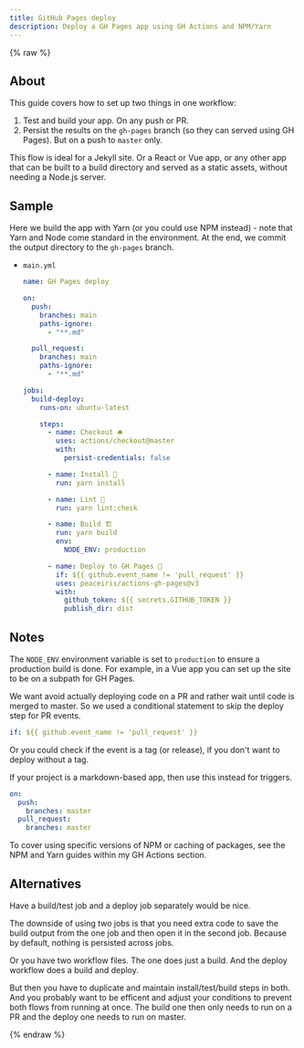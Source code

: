 ```yaml
---
title: GitHub Pages deploy
description: Deploy a GH Pages app using GH Actions and NPM/Yarn
---
```


{% raw %}


## About

This guide covers how to set up two things in one workflow:

1. Test and build your app. On any push or PR.
2. Persist the results on the `gh-pages` branch (so they can served using GH Pages). But on a push to `master` only.

This flow is ideal for a Jekyll site. Or a React or Vue app, or any other app that can be built to a build directory and served as a static assets, without needing a Node.js server.


## Sample

Here we build the app with Yarn (or you could use NPM instead) - note that Yarn and Node come standard in the environment. At the end, we commit the output directory to the `gh-pages` branch.

- `main.yml`
    ```yaml
    name: GH Pages deploy

    on:
      push:
        branches: main
        paths-ignore:
          - "**.md"

      pull_request:
        branches: main
        paths-ignore:
          - "**.md"

    jobs:
      build-deploy:
        runs-on: ubuntu-latest

        steps:
          - name: Checkout 🛎️
            uses: actions/checkout@master
            with:
              persist-credentials: false

          - name: Install 🔧
            run: yarn install

          - name: Lint 🧐
            run: yarn lint:check

          - name: Build 🏗️
            run: yarn build
            env:
              NODE_ENV: production

          - name: Deploy to GH Pages 🚀
            if: ${{ github.event_name != 'pull_request' }}
            uses: peaceiris/actions-gh-pages@v3
            with:
              github_token: ${{ secrets.GITHUB_TOKEN }}
              publish_dir: dist
    ```


## Notes

The `NODE_ENV` environment variable is set to `production` to ensure a production build is done. For example, in a Vue app you can set up the site to be on a subpath for GH Pages.

We want avoid actually deploying code on a PR and rather wait until code is merged to master. So we used a conditional statement to skip the deploy step for PR events.

```yaml
if: ${{ github.event_name != 'pull_request' }}
```

Or you could check if the event is a tag (or release), if you don't want to deploy without a tag.

If your project is a markdown-based app, then use this instead for triggers.

```yaml
on:
  push:
    branches: master
  pull_request:
    branches: master
```

To cover using specific versions of NPM or caching of packages, see the NPM and Yarn guides within my GH Actions section.


## Alternatives

Have a build/test job and a deploy job separately would be nice.

The downside of using two jobs is that you need extra code to save the build output from the one job and then open it in the second job. Because by default, nothing is persisted across jobs.

Or you have two workflow files. The one does just a build. And the deploy workflow does a build and deploy.

But then you have to duplicate and maintain install/test/build steps in both. And you probably want to be efficent and adjust your conditions to prevent both flows from running at once. The build one then only needs to run on a PR and the deploy one needs to run on master.

{% endraw %}
